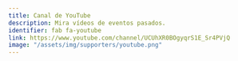 ```yaml
---
title: Canal de YouTube
description: Mira vídeos de eventos pasados.
identifier: fab fa-youtube
link: https://www.youtube.com/channel/UCUhXR0BOgyqrS1E_Sr4PVjQ
image: "/assets/img/supporters/youtube.png"
---
```

